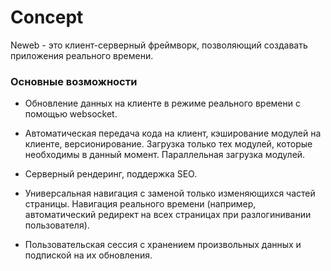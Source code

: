 # Concept

Neweb - это клиент-серверный фреймворк, позволяющий создавать приложения реального времени.

### Основные возможности

- Обновление данных на клиенте в режиме реального времени с помощью websocket.

- Автоматическая передача кода на клиент, кэширование модулей на клиенте, версионирование. Загрузка только тех модулей, которые необходимы в данный момент. Параллельная загрузка модулей.

- Серверный рендеринг, поддержка SEO.

- Универсальная навигация с заменой только изменяющихся частей страницы. Навигация реального времени (например, автоматический редирект на всех страницах при разлогинивании пользователя).

- Пользовательская сессия с хранением произвольных данных и подпиской на их обновления.
